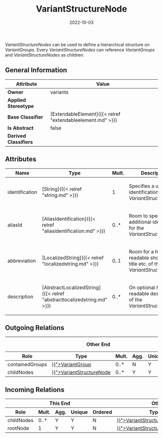 ﻿---
title: VariantStructureNode
toc: false
type: specs
date: "2022-10-03"
draft: false
specification: VEC
version: 2.0.1
documentType: "Recommendation"
elementType: Class
classes:
  - VariantStructureNode
menu_name: vec-2.0.1
---
<p> <i>VariantStructureNodes</i> can be used to define a hierarchical structure on <i>VariantGroups</i>. Every <i>VariantStructureNodes</i> can reference <i>VariantGroups</i> and <i>VariantStructureNodes</i> as children.      </p>

## General Information

| Attribute               | Value |
|-------------------------|-------|
| **Owner**               | variants |
| **Applied Stereotype**  |   |
| **Base Classifier**     | [ExtendableElement]({{< relref "extendableelement.md" >}})<br/>  |
| **Is Abstract**         | false |
| **Derived Classifiers** |   |

## Attributes
|  Name  |  Type  |  Mult.  |  Description  |  Owning Classifier  |
|--------|--------|---------|---------------|--------------|
|identification| [String]({{< relref "string.md" >}}) | 1 | <p> Specifies a unique identification of the <i>VariantStructureNode</i>.      </p> | [VariantStructureNode]({{< relref "variantstructurenode.md" >}}) |
|aliasId| [AliasIdentification]({{< relref "aliasidentification.md" >}}) | 0..* | <p> Room to specify additional identifiers for the <i>VariantStructureNode</i>.      </p> | [VariantStructureNode]({{< relref "variantstructurenode.md" >}}) |
|abbreviation| [LocalizedString]({{< relref "localizedstring.md" >}}) | 0..1 | <p> Room for a human readable short name, title etc. of the <i>VariantStructureNode</i>.      </p> | [VariantStructureNode]({{< relref "variantstructurenode.md" >}}) |
|description| [AbstractLocalizedString]({{< relref "abstractlocalizedstring.md" >}}) | 0..* | <p> On optional human readable description of the <i>VariantStructureNode</i>.      </p> | [VariantStructureNode]({{< relref "variantstructurenode.md" >}}) |

## Outgoing Relations
<table>
    <thead>
        <tr>
           <th colspan="6">Other End</th>
           <th colspan="1">This End</th>
           <th colspan="1">General</th>
        </tr>
        <tr>
           <th>Role</th>
           <th>Type</th>
           <th>Mult.</th>
           <th>Agg.</th>
           <th>Unique</th>
           <th>Ordered</th>
           <th>Mult.</th>
           <th>Description</th>
        </tr>
    <thead>
    <tbody>
    <tr>
        <td>containedGroups</td>
        <td><a href="{{< relref "variantgroup.md" >}}">VariantGroup</a></td>
        <td>0..*</td>
        <td>N</td>
        <td>Y</td>
        <td>N</td>
        <td>0..*</td>
        <td></td>
    </tr>
    <tr>
        <td>childNodes</td>
        <td><a href="{{< relref "variantstructurenode.md" >}}">VariantStructureNode</a></td>
        <td>0..*</td>
        <td>Y</td>
        <td>Y</td>
        <td>N</td>
        <td></td>
        <td></td>
    </tr>
    </tbody>
</table>

##  Incoming Relations
<table>
    <thead>
        <tr>
           <th colspan="5">This End</th>
           <th colspan="2">Other End</th>
           <th colspan="1">General</th>
        </tr>
        <tr>
           <th>Role</th>
           <th>Mult.</th>
           <th>Agg.</th>
           <th>Unique</th>
           <th>Ordered</th>
           <th>Type</th>
           <th>Mult.</th>
           <th>Description</th>
        </tr>
    <thead>
    <tbody>
    <tr>
        <td>childNodes</td>
        <td>0..*</td>
        <td>Y</td>
        <td>Y</td>
        <td>N</td>
        <td><a href="{{< relref "variantstructurenode.md" >}}">VariantStructureNode</a></td>
        <td></td>
        <td></td>
    </tr>
    <tr>
        <td>rootNode</td>
        <td>1</td>
        <td>Y</td>
        <td>Y</td>
        <td>N</td>
        <td><a href="{{< relref "variantstructurespecification.md" >}}">VariantStructureSpecification</a></td>
        <td>0..1</td>
        <td></td>
    </tr>
    </tbody>
</table>




